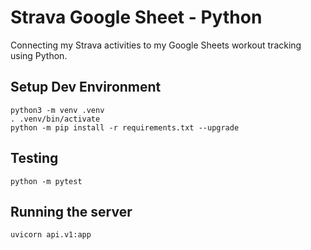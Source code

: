 # Strava Google Sheet - Python

Connecting my Strava activities to my Google Sheets workout tracking using Python.

## Setup Dev Environment

```
python3 -m venv .venv
. .venv/bin/activate
python -m pip install -r requirements.txt --upgrade
```

## Testing

```
python -m pytest
```

## Running the server

```
uvicorn api.v1:app
```
